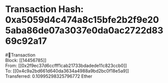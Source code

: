 
Transaction Hash: 0xa5059d4c474a8c15bfe2b2f9e205aba86de07a3037e0da0ac2722d8369c92a17
====================================================================================
  
#💸Transaction  
Block: [[14456785]]  
From: [[0x2f9ec37d6ccfff1cab21733bdadede11c823ccb0]]  
To: [[0x4c9a2bd661d640da3634a4988a9bd2bc0f18e5a9]]  
Transferred: 0.10995298325796772 Ether